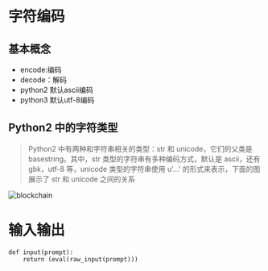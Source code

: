 # 字符编码
## 基本概念
* encode:编码
* decode：解码
* python2 默认ascii编码
* python3 默认utf-8编码

## Python2 中的字符类型
> Python2 中有两种和字符串相关的类型：str 和 unicode，它们的父类是 basestring。其中，str 类型的字符串有多种编码方式，默认是 ascii，还有 gbk，utf-8 等，unicode 类型的字符串使用 u'...' 的形式来表示，下面的图展示了 str 和 unicode 之间的关系


![blockchain](https://ooo.0o0.ooo/2016/11/16/582c111e3fa73.png)

# 输入输出
    def input(prompt):
        return (eval(raw_input(prompt)))
    
    

